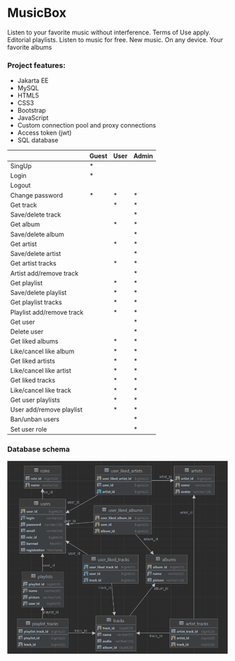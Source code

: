 # MusicBox

Listen to your favorite music without interference. Terms of Use apply. Editorial playlists. Listen to music for free.
New music. On any device. Your favorite albums

### Project features:

* Jakarta EE
* MySQL
* HTML5
* CSS3
* Bootstrap
* JavaScript
* Custom connection pool and proxy connections
* Access token (jwt)
* SQL database

|                           | Guest | User | Admin |
|---------------------------|-------|------|-------|
| SingUp                    | *     |      |       |
| Login                     | *     |      |       |
| Logout                    |       |      |       |
| Change password           | *     | *    | *     |
| Get track                 |       | *    | *     |
| Save/delete track         |       |      | *     |
| Get album                 |       | *    | *     |
| Save/delete album         |       |      | *     |
| Get artist                |       | *    | *     |
| Save/delete artist        |       |      | *     |
| Get artist tracks         |       | *    | *     |
| Artist add/remove track   |       |      | *     |
| Get playlist              |       | *    | *     |
| Save/delete playlist      |       | *    | *     |
| Get playlist tracks       |       | *    | *     |
| Playlist add/remove track |       | *    | *     |
| Get user                  |       |      | *     |
| Delete user               |       |      | *     |
| Get liked albums          |       | *    | *     |
| Like/cancel like album    |       | *    | *     |
| Get liked artists         |       | *    | *     |
| Like/cancel like artist   |       | *    | *     |
| Get liked tracks          |       | *    | *     |
| Like/cancel like track    |       | *    | *     |
| Get user playlists        |       | *    | *     |
| User add/remove playlist  |       | *    | *     |
| Ban/unban users           |       |      | *     |
| Set user role             |       |      | *     |

### Database schema

![db schema img](https://github.com/ZaharPro/MusicBox/blob/main/src/main/sql/music_schema.png?raw=true)
